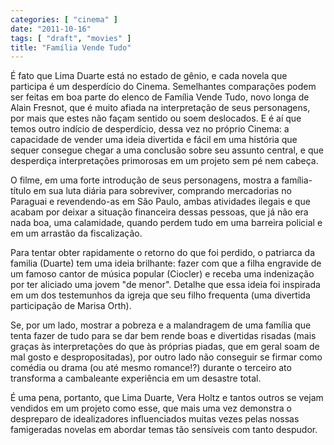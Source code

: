 ```yaml
---
categories: [ "cinema" ]
date: "2011-10-16"
tags: [ "draft", "movies" ]
title: "Família Vende Tudo"
---
```

É fato que Lima Duarte está no estado de gênio, e cada novela que
participa é um desperdício do Cinema. Semelhantes comparações podem
ser feitas em boa parte do elenco de Família Vende Tudo, novo longa de
Alain Fresnot, que é muito afiada na interpretação de seus personagens,
por mais que estes não façam sentido ou soem deslocados. E é aí que
temos outro indício de desperdício, dessa vez no próprio Cinema:
a capacidade de vender uma ideia divertida e fácil em uma história
que sequer consegue chegar a uma conclusão sobre seu assunto central,
e que desperdiça interpretações primorosas em um projeto sem pé nem
cabeça.

O filme, em uma forte introdução de seus personagens, mostra
a família-título em sua luta diária para sobreviver, comprando
mercadorias no Paraguai e revendendo-as em São Paulo, ambas atividades
ilegais e que acabam por deixar a situação financeira dessas pessoas,
que já não era nada boa, uma calamidade, quando perdem tudo em uma
barreira policial e em um arrastão da fiscalização.

Para tentar obter rapidamente o retorno do que foi perdido, o patriarca
da familia (Duarte) tem uma ideia brilhante: fazer com que a filha
engravide de um famoso cantor de música popular (Ciocler) e receba
uma indenização por ter aliciado uma jovem "de menor". Detalhe que
essa ideia foi inspirada em um dos testemunhos da igreja que seu filho
frequenta (uma divertida participação de Marisa Orth).

Se, por um lado, mostrar a pobreza e a malandragem de uma família que
tenta fazer de tudo para se dar bem rende boas e divertidas risadas
(mais graças às interpretações do que às próprias piadas, que em
geral soam de mal gosto e despropositadas), por outro lado não conseguir
se firmar como comédia ou drama (ou até mesmo romance!?) durante o
terceiro ato transforma a cambaleante experiência em um desastre total.

É uma pena, portanto, que Lima Duarte, Vera Holtz e tantos outros se
vejam vendidos em um projeto como esse, que mais uma vez demonstra o
despreparo de idealizadores influenciados muitas vezes pelas nossas
famigeradas novelas em abordar temas tão sensíveis com tanto despudor.

